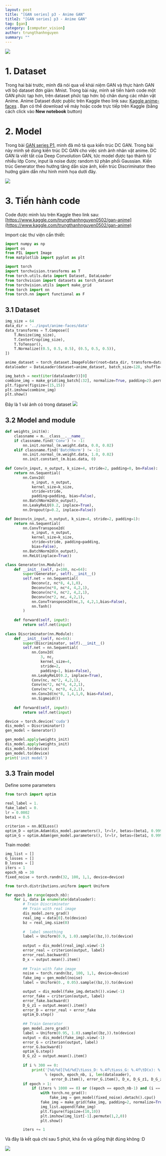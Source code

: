 ```yaml
---
layout: post
title: "[GAN series] p3 - Anime GAN"
title2: "[GAN series] p3 - Anime GAN"
tag: [gan]
category: [computer_vision]
author: trungthanhnguyen
summary: ""
---
```


![](https://images.viblo.asia/f23dba5f-e614-4397-944b-ff22d17b327c.png)

# 1. Dataset
Trong hai bài trước, mình đã nói qua về khái niệm GAN và thực hành GAN với bộ dataset đơn giản: Mnist. Trong bài này, mình sẽ tiến hành code một GAN phức tạp hơn, trên dataset phức tạp hơn: bộ chân dung các nhân vật Anime. Anime Dataset được public trên Kaggle theo link sau: [Kaggle anime-faces](https://www.kaggle.com/soumikrakshit/anime-faces) . Bạn có thể download về máy hoặc code trực tiếp trên Kaggle (bằng cách click vào **New notebook** button)


# 2. Model
Trong bài [GAN series P1](https://trungthanhnguyen0502.github.io/computer_vision/2020/07/03/GAN-series-p1-basic-GAN/), mình đã mô tả qua kiến trúc DC GAN. Trong bài này mình sẽ dùng kiến trúc DC GAN cho việc sinh ảnh nhân vật anime. DC GAN là viết tắt của Deep Convolution GAN, tức model được tạo thành từ nhiều lớp Conv, input là noise được random từ phân phối Gaussian. Kiến trúc Generator theo hướng tăng dần size ảnh, kiến trúc Discriminator theo hướng giảm dần như hình minh họa dưới đây.

![](https://images.viblo.asia/27269c25-dc53-4f25-ba16-5c583747156e.png)
 
# 3. Tiến hành code
Code được mình lưu trên Kaggle theo link sau: [https://www.kaggle.com/trungthanhnguyen0502/gan-anime](https://www.kaggle.com/trungthanhnguyen0502/gan-anime)


Import các thư viện cần thiết:
```python
import numpy as np 
import os
from PIL import Image
from matplotlib import pyplot as plt

import torch
import torchvision.transforms as T
from torch.utils.data import Dataset, DataLoader
from torchvision import datasets as torch_dataset
from torchvision.utils import make_grid
from torch import nn
from torch.nn import functional as F    
```

## 3.1 Dataset

```python
img_size = 64
data_dir = '../input/anime-faces/data'
data_transforms = T.Compose([
    T.Resize(img_size),
    T.CenterCrop(img_size),
    T.ToTensor(),
    T.Normalize((0.5, 0.5, 0.5), (0.5, 0.5, 0.5)),
])

anime_dataset = torch_dataset.ImageFolder(root=data_dir, transform=data_transforms)
dataloader = DataLoader(dataset=anime_dataset, batch_size=128, shuffle=True, num_workers=4)

img_batch = next(iter(dataloader))[0]
combine_img = make_grid(img_batch[:32], normalize=True, padding=2).permute(1,2,0)
plt.figure(figsize=(15,15))
plt.imshow(combine_img)
plt.show()
```

Đây là 1 vài ảnh có trong dataset
 ![](https://images.viblo.asia/39f0d699-b3d1-43db-9453-e0afc211fc76.png)


## 3.2 Model and module
 
```python
def weights_init(m):
    classname = m.__class__.__name__
    if classname.find('Conv') != -1:
        nn.init.normal_(m.weight.data, 0.0, 0.02)
    elif classname.find('BatchNorm') != -1:
        nn.init.normal_(m.weight.data, 1.0, 0.02)
        nn.init.constant_(m.bias.data, 0)
        
def Conv(n_input, n_output, k_size=4, stride=2, padding=0, bn=False):
    return nn.Sequential(
        nn.Conv2d(
            n_input, n_output,
            kernel_size=k_size,
            stride=stride,
            padding=padding, bias=False),
        nn.BatchNorm2d(n_output),
        nn.LeakyReLU(0.2, inplace=True),
        nn.Dropout(p=0.2, inplace=False))

def Deconv(n_input, n_output, k_size=4, stride=2, padding=1):
    return nn.Sequential(
        nn.ConvTranspose2d(
            n_input, n_output,
            kernel_size=k_size,
            stride=stride, padding=padding,
            bias=False),
        nn.BatchNorm2d(n_output),
        nn.ReLU(inplace=True))

class Generator(nn.Module):
    def __init__(self, z=100, nc=64):
        super(Generator, self).__init__()
        self.net = nn.Sequential(
            Deconv(z, nc*8, 4,1,0),
            Deconv(nc*8, nc*4, 4,2,1),
            Deconv(nc*4, nc*2, 4,2,1),
            Deconv(nc*2, nc, 4,2,1),
            nn.ConvTranspose2d(nc,3, 4,2,1,bias=False),
            nn.Tanh()
        )
        
    def forward(self, input):
        return self.net(input)
    
class Discriminator(nn.Module):
    def __init__(self, nc=64):
        super(Discriminator, self).__init__()
        self.net = nn.Sequential(
            nn.Conv2d(
                3, nc,
                kernel_size=4,
                stride=2,
                padding=1, bias=False),
            nn.LeakyReLU(0.2, inplace=True),
            Conv(nc, nc*2, 4,2,1),
            Conv(nc*2, nc*4, 4,2,1),
            Conv(nc*4, nc*8, 4,2,1),
            nn.Conv2d(nc*8, 1,4,1,0, bias=False),
            nn.Sigmoid())
        
    def forward(self, input):
        return self.net(input)

device = torch.device('cuda')
dis_model = Discriminator()
gen_model = Generator()

gen_model.apply(weights_init)
dis_model.apply(weights_init)
dis_model.to(device)
gen_model.to(device)
print('init model')
```

## 3.3 Train model

Define some parameters
```python
from torch import optim

real_label = 1.
fake_label = 0.
lr = 0.0002
beta1 = 0.5

criterion = nn.BCELoss()
optim_D = optim.Adam(dis_model.parameters(), lr=lr, betas=(beta1, 0.999))
optim_G = optim.Adam(gen_model.parameters(), lr=lr, betas=(beta1, 0.999))
```

Train model:

```python
img_list = []
G_losses = []
D_losses = []
iters = 1
epoch_nb = 30
fixed_noise = torch.randn(32, 100, 1,1, device=device)

from torch.distributions.uniform import Uniform

for epoch in range(epoch_nb):
    for i, data in enumerate(dataloader):
        # Train Discriminator
        ## Train with real image 
        dis_model.zero_grad()
        real_img = data[0].to(device)
        bz = real_img.size(0)
        
        #  label smoothing
        label = Uniform(0.9, 1.0).sample((bz,)).to(device)
        
        output = dis_model(real_img).view(-1)
        error_real = criterion(output, label)
        error_real.backward()
        D_x = output.mean().item()
        
        ## Train with fake image 
        noise = torch.randn(bz, 100, 1,1, device=device)
        fake_img = gen_model(noise)
        label = Uniform(0., 0.05).sample((bz,)).to(device)

        output = dis_model(fake_img.detach()).view(-1)
        error_fake = criterion(output, label)
        error_fake.backward()
        D_G_z1 = output.mean().item()
        error_D = error_real + error_fake
        optim_D.step()
        
        ## Train Generator
        gen_model.zero_grad()
        label = Uniform(0.95, 1.0).sample((bz,)).to(device)
        output = dis_model(fake_img).view(-1)
        error_G = criterion(output, label)
        error_G.backward()
        optim_G.step()
        D_G_z2 = output.mean().item()
        
        if i % 300 == 0:
            print('[%d/%d][%d/%d]\tLoss_D: %.4f\tLoss_G: %.4f\tD(x): %.4f\tD(G(z)): %.4f / %.4f'
                  % (epoch, epoch_nb, i, len(dataloader),
                     error_D.item(), error_G.item(), D_x, D_G_z1, D_G_z2))
        if epoch > 1:
            if (iters % 1000 == 0) or ((epoch == epoch_nb-1) and (i == len(dataloader)-1)):
                with torch.no_grad():
                    fake_img = gen_model(fixed_noise).detach().cpu()
                fake_img = make_grid(fake_img, padding=2, normalize=True)
                img_list.append(fake_img)
                plt.figure(figsize=(10,10))
                plt.imshow(img_list[-1].permute(1,2,0))
                plt.show()

        iters += 1
```

Và đây là kết quả chỉ sau 5 phút, khá ổn và giống thật đúng không :D

![](https://imgur.com/8Ybd7ob.gif)
